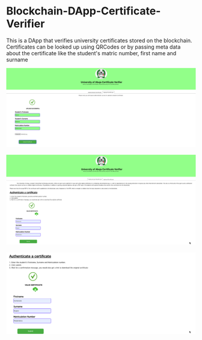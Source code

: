 # Blockchain-DApp-Certificate-Verifier

This is a DApp that verifies university certificates stored on the blockchain. 
<br> Certificates can be looked up using QRCodes or by passing meta data about the certificate like the 
student's matric number, first name and surname


<img src="https://github.com/Free-tek/Blockchain-DApp-Certificate-Verifier/blob/master/1.png"> <br><br>
<img src="https://github.com/Free-tek/Blockchain-DApp-Certificate-Verifier/blob/master/2.png"> <br><br>
<img src="https://github.com/Free-tek/Blockchain-DApp-Certificate-Verifier/blob/master/3.png"> <br><br>
